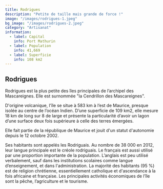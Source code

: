 ```yaml
---
title: Rodrigues
description: "Petite de taille mais grande de force !"
image: "/images/rodrigues-1.jpeg"
bg_image: "/images/rodrigues-2.jpeg"
category: "Artisanat"
information:
  - label: Capital
    info: Port Mathurin
  - label: Population
    info: 41,669
  - label: Superficie
    info: 108 km2
---
```


## Rodrigues

Rodrigues est la plus petite des îles principales de l’archipel des Mascareignes. Elle est surnommée "la Cendrillon des Mascareignes".

D'origine volcanique, l'île se situe à 583 km à l’est de Maurice, presque isolée au centre de l’océan Indien. D’une superficie de 109 km2, elle mesure 18 km de long sur 8 de large et présente la particularité d’avoir un lagon d’une surface deux fois supérieure à celle des terres émergées.

Elle fait partie de la république de Maurice et jouit d'un statut d'autonomie depuis le 12 octobre 2002.

Ses habitants sont appelés les Rodriguais. Au nombre de 38 000 en 2012, leur langue principale est le créole rodriguais. Le français est aussi utilisé par une proportion importante de la population. L’anglais est peu utilisé verbalement, sauf dans les institutions scolaires comme langue d’enseignement, et dans l'administration. La majorité des habitants (95 %) est de religion chrétienne, essentiellement catholique et d'ascendance à la fois africaine et française. Les principales activités économiques de l’île sont la pêche, l’agriculture et le tourisme.
